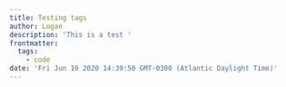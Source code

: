 ```yaml
---
title: Testing tags
author: Logan
description: 'This is a test '
frontmatter:
  tags:
    - code
date: 'Fri Jun 19 2020 14:39:50 GMT-0300 (Atlantic Daylight Time)'
---
```

